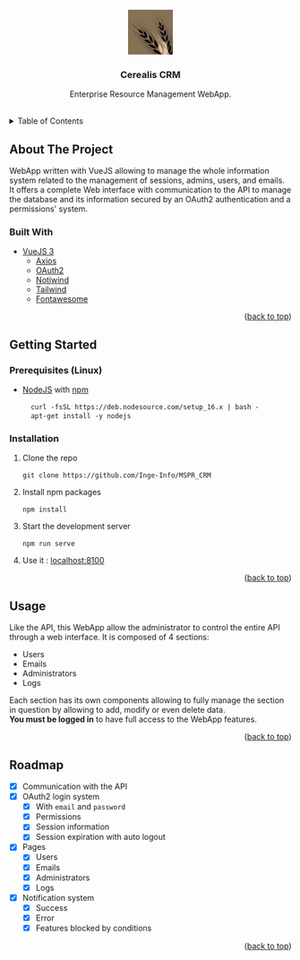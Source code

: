 <div id="top"></div>
<br />

<!-- PROJECT LOGO -->
<div align="center">
<a href="https://github.com/Inge-Info/MSPR_API">
    <img src="public/static/logo_cerealis.png" alt="Logo" width="80" height="80">
</a>

<h3 align="center">Cerealis CRM</h3>

  <p align="center">
    Enterprise Resource Management WebApp.
  </p>
</div>
<br />


<!-- TABLE OF CONTENTS -->
<details>
  <summary>Table of Contents</summary>
  <ol>
    <li>
      <a href="#about-the-project">About The Project</a>
      <ul>
        <li><a href="#built-with">Built With</a></li>
      </ul>
    </li>
    <li>
      <a href="#getting-started">Getting Started</a>
      <ul>
        <li><a href="#prerequisites-linux">Prerequisites</a></li>
        <li><a href="#installation">Installation</a></li>
      </ul>
    </li>
    <li><a href="#usage">Usage</a></li>
    <li><a href="#roadmap">Roadmap</a></li>
  </ol>
</details>



<!-- ABOUT THE PROJECT -->

## About The Project

WebApp written with VueJS allowing to manage the whole information system related to the management of sessions, admins,
users, and emails. It offers a complete Web interface with communication to the API to manage the database and its information secured by an OAuth2
authentication and a permissions' system.

### Built With

* [VueJS 3](https://vuejs.org/)
  * [Axios](https://axios-http.com/)
  * [OAuth2](https://github.com/bshaffer/oauth2-server-php)
  * [Notiwind](https://github.com/emmanuelsw/notiwind)
  * [Tailwind](https://tailwindcss.com/)
  * [Fontawesome](https://fontawesome.com/)

<p align="right">(<a href="#top">back to top</a>)</p>

<!-- GETTING STARTED -->

## Getting Started

### Prerequisites (Linux)

* [NodeJS](https://nodejs.org/en/) with [npm](https://www.npmjs.com/)
  ```shell
    curl -fsSL https://deb.nodesource.com/setup_16.x | bash -
    apt-get install -y nodejs
  ```

### Installation

1. Clone the repo
   ```shell
   git clone https://github.com/Inge-Info/MSPR_CRM
   ```

2. Install npm packages
   ```shell
   npm install
   ```

3. Start the development server
      ```shell
   npm run serve
   ```

4. Use it : [localhost:8100](http://localhost:8100/)

<p align="right">(<a href="#top">back to top</a>)</p>

<!-- USAGE EXAMPLES -->

## Usage

Like the API, this WebApp allow the administrator to control the entire API through a web interface.
It is composed of 4 sections:
- Users
- Emails
- Administrators
- Logs

Each section has its own components allowing to fully manage the section in question by allowing to add, modify or even delete data.  
**You must be logged in** to have full access to the WebApp features.

<p align="right">(<a href="#top">back to top</a>)</p>


<!-- ROADMAP -->

## Roadmap

- [x] Communication with the API
- [x] OAuth2 login system
  - [x] With `email` and `password`
  - [x] Permissions
  - [x] Session information
  - [x] Session expiration with auto logout
- [x] Pages
  - [x] Users
  - [x] Emails
  - [x] Administrators
  - [x] Logs
- [x] Notification system
  - [x] Success
  - [x] Error
  - [x] Features blocked by conditions

<p align="right">(<a href="#top">back to top</a>)</p>
